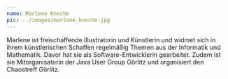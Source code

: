 ```yaml
---
name: Marlene Knoche
pic: ../images/marlene_knoche.jpg
---
```


Marlene ist freischaffende Illustratorin und Künstlerin und widmet sich in ihrem künstlerischen Schaffen regelmäßig
Themen aus der Informatik und Mathematik. Davor hat sie als Software-Entwicklerin gearbeitet. Zudem ist sie
Mitorganisatorin der Java User Group Görlitz und organisiert den Chaostreff Görlitz.
